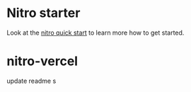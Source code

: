 # Nitro starter

Look at the [nitro quick start](https://nitro.unjs.io/guide#quick-start) to learn more how to get started.
# nitro-vercel

update readme s